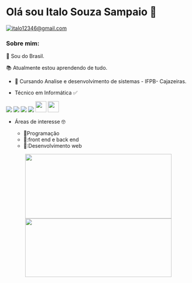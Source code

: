 # Olá sou Italo Souza Sampaio :wave:

  
 <a href = "mailto:italo12346@gmail.com"><img src="https://img.shields.io/badge/-Gmail-%23333?style=for-the-badge&logo=gmail&logoColor=white" target="_blank" title="italo12346@gmail.com"></a>
 </div>


### Sobre mim:

 :house_with_garden: Sou do Brasil.

:books: Atualmente estou aprendendo de tudo.


  *  🏫 Cursando Analise e desenvolvimento de sistemas  - IFPB- Cajazeiras.

  *  Técnico em Informática :white_check_mark:
  <div display flex>
    <img heigth = "20" src ="https://img.shields.io/badge/HTML5-E34F26?style=for-the-badge&logo=html5&logoColor=white">
    <img heigth = "20" src = "https://img.shields.io/badge/CSS3-1572B6?style=for-the-badge&logo=css3&logoColor=white">
    <img heigth = "20" src = "https://img.shields.io/badge/Node.js-43853D?style=for-the-badge&logo=node.js&logoColor=white">	
    <img heigth = "20" src = "https://img.shields.io/badge/JavaScript-323330?style=for-the-badge&logo=javascript&logoColor=F7DF1E">
    <img height = "30" src = "https://img.shields.io/badge/C-00599C?style=for-the-badge&logo=c&logoColor=white"> 
    <img height  = "30" src = "https://img.shields.io/badge/Java-ED8B00?style=for-the-badge&logo=java&logoColor=white">
 </div>
 
 
* Áreas de interesse :nerd_face:

  * :blue_book:Programação
  * 📘:front end e back end
  * 📘:Desenvolvimento web

<div align="center">
  <a href="https://github.com/italo12346">
  <img height="176em" width="400px" src="https://github-readme-stats.vercel.app/api?username=italo12346&show_icons=true&theme=radical&include_all_commits=true&count_private=true"/>
  <img height="160em" width ="400px"src="https://github-readme-stats.vercel.app/api/top-langs/?username=italo12346&layout=compact&langs_count=7&theme=radical"/>
</div>
